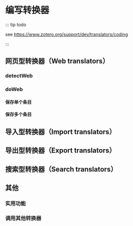 # 编写转换器

::: tip todo

see <https://www.zotero.org/support/dev/translators/coding>

:::

## 网页型转换器（Web translators）

### detectWeb

### doWeb

#### 保存单个条目

#### 保存多个条目

## 导入型转换器（Import translators）

## 导出型转换器（Export translators）

## 搜索型转换器（Search translators）

## 其他

### 实用功能

### 调用其他转换器
